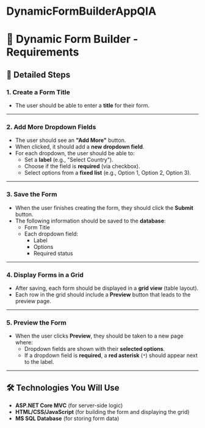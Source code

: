 # DynamicFormBuilderAppQIA

# 📝 Dynamic Form Builder - Requirements

## 📌 Detailed Steps

### 1. Create a Form Title
- The user should be able to enter a **title** for their form.

---

### 2. Add More Dropdown Fields
- The user should see an **"Add More"** button.
- When clicked, it should add a **new dropdown field**.
- For each dropdown, the user should be able to:
  - Set a **label** (e.g., "Select Country").
  - Choose if the field is **required** (via checkbox).
  - Select options from a **fixed list** (e.g., Option 1, Option 2, Option 3).

---

### 3. Save the Form
- When the user finishes creating the form, they should click the **Submit** button.
- The following information should be saved to the **database**:
  - Form Title
  - Each dropdown field:
    - Label
    - Options
    - Required status

---

### 4. Display Forms in a Grid
- After saving, each form should be displayed in a **grid view** (table layout).
- Each row in the grid should include a **Preview** button that leads to the preview page.

---

### 5. Preview the Form
- When the user clicks **Preview**, they should be taken to a new page where:
  - Dropdown fields are shown with their **selected options**.
  - If a dropdown field is **required**, a **red asterisk** (`*`) should appear next to the label.

---

## 🛠 Technologies You Will Use
- **ASP.NET Core MVC** (for server-side logic)
- **HTML/CSS/JavaScript** (for building the form and displaying the grid)
- **MS SQL Database** (for storing form data)


